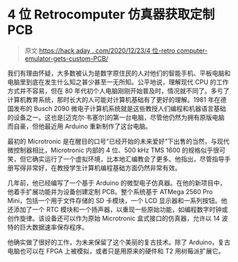 # 4 位 Retrocomputer 仿真器获取定制 PCB

> 原文:[https://hack aday . com/2020/12/23/4 位-retro computer-emulator-gets-custom-PCB/](https://hackaday.com/2020/12/23/4-bit-retrocomputer-emulator-gets-custom-pcb/)

我们有理由怀疑，大多数被认为是数字原住民的人对他们的智能手机、平板电脑和电脑里到底在发生什么知之甚少甚至一无所知。公平地说，理解现代 CPU 的工作方式并不容易，但在 80 年代初个人电脑刚刚开始普及时，情况就不同了。多亏了计算机教育系统，那时长大的人可能对计算机基础有了更好的理解。1981 年在德国发布的 Busch 2090 微电子计算机系统就是这些教授人们编程和机器语言基础的设备之一。这也是[迈克尔·韦塞尔]的第一台电脑，尽管他仍然为拥有原版电脑而自豪，但他最近用 Arduino 重新制作了这台电脑。

最初的 Microtronic 是在醒目的口号“已经开始的未来爱好”下出售的当然，与现代微控制器相比，Microtronic 内部的 4 位、500 kHz TMS 1600 的规格似乎很可笑，但它确实运行了一个虚拟环境，比本地汇编教会了更多。他指出，尽管指导手册写得非常好，在教授学生计算机编程基础方面仍然非常有效。

几年前，他已经编写了一个基于 Arduino 的微型电子仿真器。在他的新项目中，他着手扩展功能并为设备创建定制 PCB。整个系统基于 ATMega 2560 Pro Mini，包括一个用于文件存储的 SD 卡模块，一个 LCD 显示器和一系列按钮。他还添加了一个 RTC 模块和一个扬声器，以重现一些原始功能，如编程数字时钟或创作旋律。该设备还可以作为原始 Microtronic 盒式接口的仿真器，允许以 14 波特的巨大数据速率保存程序。

他确实做了很好的工作，为未来保留了这个美丽的复古技术。除了 Arduino，复古电脑也可以在 FPGA 上被模拟，或者只是用原来的硬件和 T2 用树莓派扩展它。